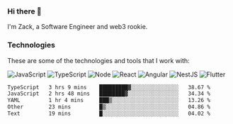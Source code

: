 ### Hi there 👋
I'm Zack, a Software Engineer and web3 rookie.

### Technologies
These are some of the technologies and tools that I work with:

![JavaScript](https://img.shields.io/badge/JavaScript-323330.svg?logo=javascript&logoColor=F7DF1E) 
![TypeScript](https://img.shields.io/badge/TypeScript-007ACC.svg?logo=typescript&logoColor=white) 
![Node](https://img.shields.io/badge/Node.js-43853D.svg?logo=node.js&logoColor=white)
![React](https://img.shields.io/badge/React-20232a.svg?logo=react&logoColor=61DAFB) 
![Angular](https://img.shields.io/badge/Angular-E23237.svg?logo=angularjs&logoColor=white)
![NestJS](https://img.shields.io/badge/NestJS-E0234E?logo=nestjs&logoColor=white)
![Flutter](https://img.shields.io/badge/Flutter-02569B.svg?logo=flutter&logoColor=white)

<!--START_SECTION:waka-->

```txt
TypeScript   3 hrs 9 mins    █████████▓░░░░░░░░░░░░░░░   38.67 %
JavaScript   2 hrs 48 mins   ████████▓░░░░░░░░░░░░░░░░   34.34 %
YAML         1 hr 4 mins     ███▒░░░░░░░░░░░░░░░░░░░░░   13.26 %
Other        23 mins         █▒░░░░░░░░░░░░░░░░░░░░░░░   04.86 %
Text         19 mins         █░░░░░░░░░░░░░░░░░░░░░░░░   04.02 %
```

<!--END_SECTION:waka-->
